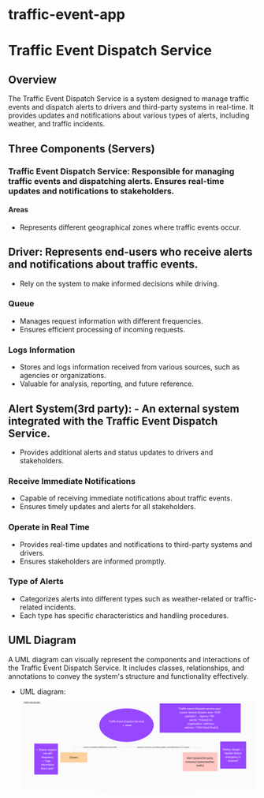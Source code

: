 # traffic-event-app

# Traffic Event Dispatch Service

## Overview
The Traffic Event Dispatch Service is a system designed to manage traffic events and dispatch alerts to drivers and third-party systems in real-time. It provides updates and notifications about various types of alerts, including weather, and traffic incidents.

## Three Components (Servers)

### Traffic Event Dispatch Service: Responsible for managing traffic events and dispatching alerts. Ensures real-time updates and notifications to stakeholders.


#### Areas
- Represents different geographical zones where traffic events occur.


## Driver: Represents end-users who receive alerts and notifications about traffic events.
- Rely on the system to make informed decisions while driving.
### Queue
- Manages request information with different frequencies.
- Ensures efficient processing of incoming requests.

### Logs Information
- Stores and logs information received from various sources, such as agencies or organizations.
- Valuable for analysis, reporting, and future reference.


## Alert System(3rd party): - An external system integrated with the Traffic Event Dispatch Service.
- Provides additional alerts and status updates to drivers and stakeholders.
### Receive Immediate Notifications
- Capable of receiving immediate notifications about traffic events.
- Ensures timely updates and alerts for all stakeholders.

### Operate in Real Time
- Provides real-time updates and notifications to third-party systems and drivers.
- Ensures stakeholders are informed promptly.

### Type of Alerts
- Categorizes alerts into different types such as weather-related or traffic-related incidents.
- Each type has specific characteristics and handling procedures.


## UML Diagram
A UML diagram can visually represent the components and interactions of the Traffic Event Dispatch Service. It includes classes, relationships, and annotations to convey the system's structure and functionality effectively.


- UML diagram: ![alt text](image-1.png)